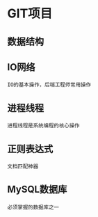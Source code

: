 # GIT项目

## 数据结构

## IO网络
    IO的基本操作，后端工程师常用操作

## 进程线程
    进程线程是系统编程的核心操作

## 正则表达式
    文档匹配神器

## MySQL数据库
    必须掌握的数据库之一